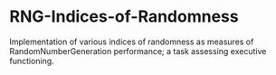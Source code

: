 # RNG-Indices-of-Randomness
Implementation of various indices of randomness as measures of RandomNumberGeneration performance; a task assessing executive functioning.
